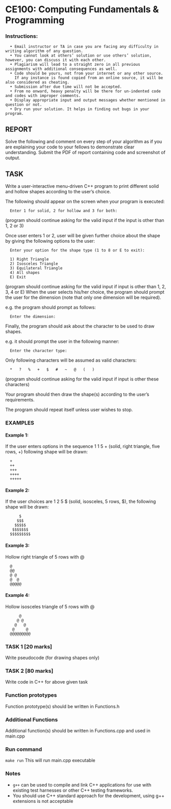 # CE100: Computing Fundamentals & Programming 

### Instructions:

      • Email instructor or TA in case you are facing any difficulty in writing algorithm of any question.  
      • You cannot look at others’ solution or use others’ solution, however, you can discuss it with each other. 
      • Plagiarism will lead to a straight zero in all previous assignments with additional consequences as well.
      • Code should be yours, not from your internet or any other source.
        If any instance is found copied from an online source, it will be also considered as cheating.
      • Submission after due time will not be accepted.
      • From no onward, heavy penalty will be there for un-indented code and codes with improper comments.
      • Display appropriate input and output messages whether mentioned in question or not.
      • Dry run your solution. It helps in finding out bugs in your program.
     

## REPORT

Solve the following and comment on every step of your algorithm as if you are explaining your code to your fellows to demonstrate clear understanding. 
Submit the PDF of report containing code and screenshot of output. 

## TASK

Write a user-interactive menu-driven C++ program to print different solid and hollow shapes according to the user’s choice.

The following should appear on the screen when your program is executed:
      
      Enter 1 for solid, 2 for hollow and 3 for both:
      
(program should continue asking for the valid input if the input is other than 1, 2 or 3)

Once user enters 1 or 2, user will be given further choice about the shape by giving the following options to the user:

      Enter your option for the shape type (1 to 8 or E to exit):
      
      1) Right Triangle
      2) Isosceles Triangle
      3) Equilateral Triangle
      4) All shapes
      E) Exit

(program should continue asking for the valid input if input is other than 1, 2, 3, 4 or E)
When the user selects his/her choice, the program should prompt the user for the dimension 
(note that only one dimension will be required). 

e.g. the program should prompt as follows:
      
      Enter the dimension:

Finally, the program should ask about the character to be used to draw shapes. 

e.g. it should prompt the user in the following manner:

      Enter the character type:

Only following characters will be assumed as valid characters:
      
      *   ?   %   +   $   #   ~   @   (   ) 

(program should continue asking for the valid input if input is other these characters)

Your program should then draw the shape(s) according to the user’s requirements. 

The program should repeat itself unless user wishes to stop.

### EXAMPLES

#### Example 1: 

If the user enters options in the sequence 1 1 5 + (solid, right triangle, five rows, +)
following shape will be drawn:

      +
      ++
      +++
      ++++
      +++++

#### Example 2: 

If the user choices are 1 2 5 $ (solid, isosceles, 5 rows, $), the following shape will be drawn:

          $
         $$$
        $$$$$
       $$$$$$$
      $$$$$$$$$

#### Example 3:

Hollow right triangle of 5 rows with @
      
      @
      @@
      @ @
      @  @
      @@@@@

#### Example 4:

Hollow isosceles triangle of 5 rows with @

          @
         @ @
        @   @
       @     @
      @@@@@@@@@



### TASK 1 [20 marks]

Write pseudocode (for drawing shapes only)

### TASK 2 [80 marks]

Write code in C++ for above given task



### Function prototypes

Function prototype(s) should be written in Functions.h

### Additional Functions

Additional function(s) should be written in Functions.cpp and used in main.cpp


### Run command

`make run`  This will run main.cpp executable 

### Notes

- `g++` can be used to compile and link C++ applications for use with existing test harnesses or other C++ testing frameworks.
- You should use C++ standard approach for the development, using g++ extensions is not acceptable 

